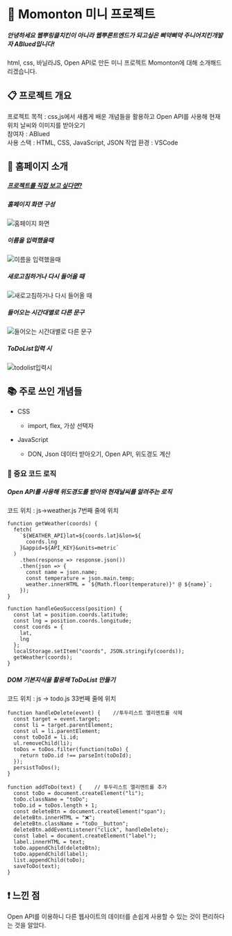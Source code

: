 # :sunrise: Momonton 미니 프로젝트

##### 안녕하세요 웹뿌링클치킨이 아니라 웹뿌론트엔드가 되고싶은 삐약삐약 주니어치킨개발자 ABlued입니다!

html, css, 바닐라JS, Open API로 만든 미니 프로젝트 Momonton에 대해 소개해드리겠습니다.

:clipboard: 프로젝트 개요
---

프로젝트 목적 : css,js에서 새롭게 배운 개념들을 활용하고 Open API를 사용해 현재 위치 날씨와 이미지를 받아오기  
참여자 : ABlued  
사용 스택 : HTML, CSS, JavaScript, JSON
작업 환경 : VSCode  
 
 
:wave: 홈페이지 소개
---
  
##### [프로젝트를 직접 보고 싶다면?](https://ablued.github.io/momonton/)
  
##### 홈페이지 화면 구성
![홈페이지 화면](https://user-images.githubusercontent.com/53801395/120751070-59cc3280-c542-11eb-8111-745bdd51827a.jpg)

##### 이름을 입력했을때
![이름을 입력했을때](https://user-images.githubusercontent.com/53801395/120751077-5b95f600-c542-11eb-99f0-f2af0af38cbd.jpg)

##### 새로고침하거나 다시 들어올 때
![새로고침하거나 다시 들어올 때](https://user-images.githubusercontent.com/53801395/120751078-5b95f600-c542-11eb-8289-5d90806b2ee9.jpg)
    
##### 들어오는 시간대별로 다른 문구
![들어오는 시간대별로 다른 문구](https://user-images.githubusercontent.com/53801395/120751079-5c2e8c80-c542-11eb-91e0-540a7c8bb290.jpg)
  
##### ToDoList입력 시
![todolist입력시](https://user-images.githubusercontent.com/53801395/120751080-5cc72300-c542-11eb-8d58-3ccf087eebb4.jpg)
  
:books: 주로 쓰인 개념들 
---

+ CSS
    + import, flex, 가상 선택자

+ JavaScript
    + DON, Json 데이터 받아오기, Open API, 위도경도 계산




### :page_with_curl: 중요 코드 로직

##### Open API를 사용해 위도경도를 받아와 현재날씨를 알려주는 로직
코드 위치 : js->weather.js 7번째 줄에 위치
```
function getWeather(coords) {
  fetch(
    `${WEATHER_API}lat=${coords.lat}&lon=${
      coords.lng
    }&appid=${API_KEY}&units=metric`
  )
    .then(response => response.json())
    .then(json => {
      const name = json.name;
      const temperature = json.main.temp;
      weather.innerHTML = `${Math.floor(temperature)}° @ ${name}`;
    });
}

function handleGeoSuccess(position) {
  const lat = position.coords.latitude;
  const lng = position.coords.longitude;
  const coords = {
    lat,
    lng
  };
  localStorage.setItem("coords", JSON.stringify(coords));
  getWeather(coords);
}
```
##### DOM 기본지식을 활용해 ToDoList 만들기
코드 위치 : js -> todo.js 33번째 줄에 위치
```
function handleDelete(event) {    //투두리스트 엘리멘트를 삭제
  const target = event.target;
  const li = target.parentElement;
  const ul = li.parentElement;
  const toDoId = li.id;
  ul.removeChild(li);
  toDos = toDos.filter(function(toDo) {
    return toDo.id !== parseInt(toDoId);
  });
  persistToDos();
}

function addToDo(text) {    // 투두리스트 엘리멘트를 추가
  const toDo = document.createElement("li");
  toDo.className = "toDo";
  toDo.id = toDos.length + 1;
  const deleteBtn = document.createElement("span");
  deleteBtn.innerHTML = "❌";
  deleteBtn.className = "toDo__button";
  deleteBtn.addEventListener("click", handleDelete);
  const label = document.createElement("label");
  label.innerHTML = text;
  toDo.appendChild(deleteBtn);
  toDo.appendChild(label);
  list.appendChild(toDo);
  saveToDo(text);
}
```

:exclamation: 느낀 점
---
Open API를 이용하니 다른 웹사이트의 데이터를 손쉽게 사용할 수 있는 것이 편리하다는 것을 알았다.


